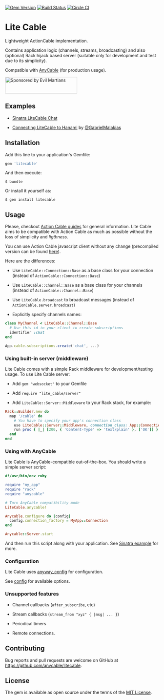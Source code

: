 [![Gem Version](https://badge.fury.io/rb/litecable.svg)](https://rubygems.org/gems/litecable) [![Build Status](https://travis-ci.org/palkan/litecable.svg?branch=master)](https://travis-ci.org/palkan/litecable) [![Circle CI](https://circleci.com/gh/palkan/litecable/tree/master.svg?style=svg)](https://circleci.com/gh/palkan/litecable/tree/master)

# Lite Cable

Lightweight ActionCable implementation.

Contains application logic (channels, streams, broadcasting) and also (optional) Rack hijack based server (suitable only for development and test due to its simplicity).

Compatible with [AnyCable](http://anycable.io) (for production usage).

<a href="https://evilmartians.com/">
<img src="https://evilmartians.com/badges/sponsored-by-evil-martians.svg" alt="Sponsored by Evil Martians" width="236" height="54"></a>

## Examples

- [Sinatra LiteCable Chat](https://github.com/palkan/litecable/tree/master/examples/sinatra)

- [Connecting LiteCable to Hanami](http://gabrielmalakias.com.br/ruby/hanami/iot/2017/05/26/websockets-connecting-litecable-to-hanami.html) by [@GabrielMalakias](https://github.com/GabrielMalakias)

## Installation

Add this line to your application's Gemfile:

```ruby
gem 'litecable'
```

And then execute:

    $ bundle

Or install it yourself as:

    $ gem install litecable

## Usage

Please, checkout [Action Cable guides](http://guides.rubyonrails.org/action_cable_overview.html) for general information. Lite Cable aims to be compatible with Action Cable as much as possible without the loss of simplicity and _ligthness_.

You can use Action Cable javascript client without any change (precompiled version can be found [here](https://github.com/palkan/litecable/tree/master/examples/sinatra/assets/cable.js)).

Here are the differences:

- Use `LiteCable::Connection::Base` as a base class for your connection (instead of `ActionCable::Connection::Base`)

- Use `LiteCable::Channel::Base` as a base class for your channels (instead of `ActionCable::Channel::Base`)

- Use `LiteCable.broadcast` to broadcast messages (instead of `ActionCable.server.broadcast`)

- Explicitly specify channels names:

```ruby
class MyChannel < LiteCable::Channel::Base
  # Use this id in your client to create subscriptions
  identifier :chat
end
```

```js
App.cable.subscriptions.create('chat', ...)
```

### Using built-in server (middleware)

Lite Cable comes with a simple Rack middleware for development/testing usage.
To use Lite Cable server:

- Add `gem "websocket"` to your Gemfile

- Add `require "lite_cable/server"`

- Add `LiteCable::Server::Middleware` to your Rack stack, for example:

```ruby
Rack::Builder.new do
  map '/cable' do
    # You have to specify your app's connection class
    use LiteCable::Server::Middleware, connection_class: App::Connection
    run proc { |_| [200, { 'Content-Type' => 'text/plain' }, ['OK']] }
  end
end
```

### Using with AnyCable

Lite Cable is AnyCable-compatible out-of-the-box. You should write a simple server script:

```ruby
#!/usr/bin/env ruby

require "my_app"
require "rack"
require "anycable"

# Turn AnyCable compatibility mode
LiteCable.anycable!

Anycable.configure do |config|
  config.connection_factory = MyApp::Connection
end

Anycable::Server.start
```

And then run this script along with your application. See [Sinatra example](https://github.com/palkan/litecable/tree/master/examples/sinatra) for more.

### Configuration

Lite Cable uses [anyway_config](https://github.com/palkan/anyway_config) for configuration.

See [config](https://github.com/palkan/litecable/blob/master/lib/lite_cable/config.rb) for available options.

### Unsupported features

- Channel callbacks (`after_subscribe`, etc)

- Stream callbacks (`stream_from "xyz" { |msg| ... }`)

- Periodical timers

- Remote connections.

## Contributing

Bug reports and pull requests are welcome on GitHub at https://github.com/anycable/litecable.

## License

The gem is available as open source under the terms of the [MIT License](http://opensource.org/licenses/MIT).

